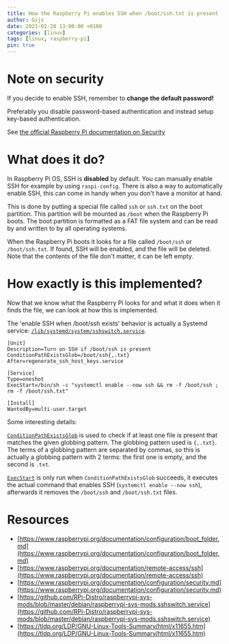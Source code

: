 ```yaml
---
title: How the Raspberry Pi enables SSH when /boot/ssh.txt is present
author: Gijs 
date: 2021-02-28 13:00:00 +0100
categories: [linux]
tags: [linux, raspberry-pi]
pin: true
---
```


# Note on security

If you decide to enable SSH, remember to **change the default password!**

Preferably you disable password-based authentication and instead setup key-based authentication.

See [the official Raspberry Pi documentation on Security](https://www.raspberrypi.org/documentation/configuration/security.md)

# What does it do?

In Raspberry Pi OS, SSH is **disabled** by default. You can manually enable SSH for example by using `raspi-config`.
There is also a way to automatically enable SSH, this can come in handy when you don't have a monitor at hand.

This is done by putting a special file called `ssh` or `ssh.txt` on the boot partition. This partition will be
mounted as `/boot` when the Raspberry Pi boots. The boot partition is formatted as a FAT file system and can be read by
and written to by all operating systems.

When the Raspberry Pi boots it looks for a file called `/boot/ssh` or `/boot/ssh.txt`. If found, SSH will be enabled,
and the file will be deleted. Note that the contents of the file don't matter, it can be left empty.

# How exactly is this implemented?

Now that we know what the Raspberry Pi looks for and what it does when it finds the file, we can look at how this is implemented.

The 'enable SSH when /boot/ssh exists' behavior is actually a Systemd
service: [`/lib/systemd/system/sshswitch.service`](https://github.com/RPi-Distro/raspberrypi-sys-mods/blob/master/debian/raspberrypi-sys-mods.sshswitch.service).

```terminal 
[Unit]
Description=Turn on SSH if /boot/ssh is present
ConditionPathExistsGlob=/boot/ssh{,.txt}
After=regenerate_ssh_host_keys.service

[Service]
Type=oneshot
ExecStart=/bin/sh -c "systemctl enable --now ssh && rm -f /boot/ssh ; rm -f /boot/ssh.txt"

[Install]
WantedBy=multi-user.target
```

Some interesting details:

[`ConditionPathExistsGlob`](https://www.freedesktop.org/software/systemd/man/systemd.unit.html#ConditionPathExistsGlob=)
is used to check if at least one file is present that matches the given globbing pattern. The globbing pattern used
is `{,.txt}`. The terms of a globbing pattern are separated by commas, so this is actually a globbing pattern with 2
terms: the first one is empty, and the second is `.txt`.

[`ExecStart`](https://www.freedesktop.org/software/systemd/man/systemd.service.html#ExecStart=) is only run
when `ConditionPathExistsGlob` succeeds, it executes the actual command that enables SSH (`systemctl enable --now ssh`),
afterwards it removes the
`/boot/ssh` and `/boot/ssh.txt` files.

# Resources

- [https://www.raspberrypi.org/documentation/configuration/boot_folder.md](https://www.raspberrypi.org/documentation/configuration/boot_folder.md)
- [https://www.raspberrypi.org/documentation/remote-access/ssh](https://www.raspberrypi.org/documentation/remote-access/ssh)
- [https://www.raspberrypi.org/documentation/configuration/security.md](https://www.raspberrypi.org/documentation/configuration/security.md)
- [https://github.com/RPi-Distro/raspberrypi-sys-mods/blob/master/debian/raspberrypi-sys-mods.sshswitch.service](https://github.com/RPi-Distro/raspberrypi-sys-mods/blob/master/debian/raspberrypi-sys-mods.sshswitch.service)
- [https://tldp.org/LDP/GNU-Linux-Tools-Summary/html/x11655.htm](https://tldp.org/LDP/GNU-Linux-Tools-Summary/html/x11655.htm)

[^footnote]: The footnote source.
